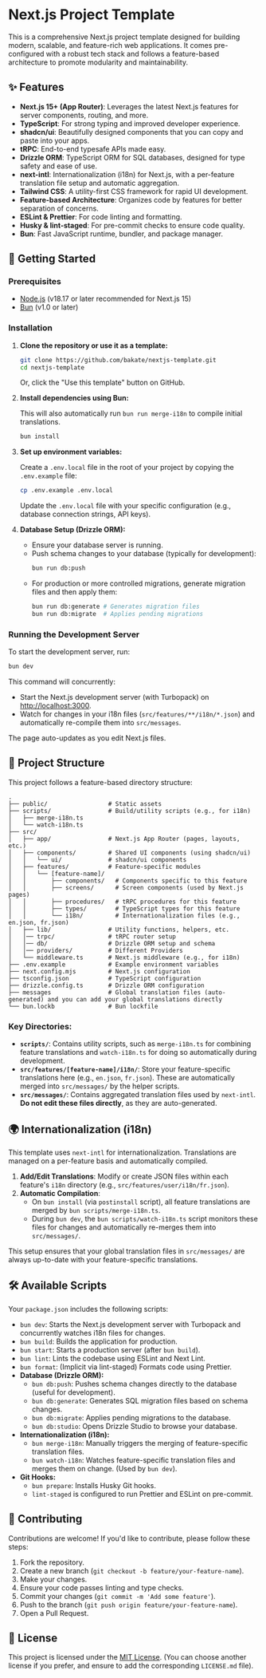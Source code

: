 # Next.js Project Template

This is a comprehensive Next.js project template designed for building modern, scalable, and feature-rich web applications. It comes pre-configured with a robust tech stack and follows a feature-based architecture to promote modularity and maintainability.

## ✨ Features

- **Next.js 15+ (App Router)**: Leverages the latest Next.js features for server components, routing, and more.
- **TypeScript**: For strong typing and improved developer experience.
- **shadcn/ui**: Beautifully designed components that you can copy and paste into your apps.
- **tRPC**: End-to-end typesafe APIs made easy.
- **Drizzle ORM**: TypeScript ORM for SQL databases, designed for type safety and ease of use.
- **next-intl**: Internationalization (i18n) for Next.js, with a per-feature translation file setup and automatic aggregation.
- **Tailwind CSS**: A utility-first CSS framework for rapid UI development.
- **Feature-based Architecture**: Organizes code by features for better separation of concerns.
- **ESLint & Prettier**: For code linting and formatting.
- **Husky & lint-staged**: For pre-commit checks to ensure code quality.
- **Bun**: Fast JavaScript runtime, bundler, and package manager.

## 🚀 Getting Started

### Prerequisites

- [Node.js](https://nodejs.org/) (v18.17 or later recommended for Next.js 15)
- [Bun](https://bun.sh/) (v1.0 or later)

### Installation

1.  **Clone the repository or use it as a template:**

    ```bash
    git clone https://github.com/bakate/nextjs-template.git
    cd nextjs-template
    ```

    Or, click the "Use this template" button on GitHub.

2.  **Install dependencies using Bun:**

    This will also automatically run `bun run merge-i18n` to compile initial translations.

    ```bash
    bun install
    ```

3.  **Set up environment variables:**

    Create a `.env.local` file in the root of your project by copying the `.env.example` file:

    ```bash
    cp .env.example .env.local
    ```

    Update the `.env.local` file with your specific configuration (e.g., database connection strings, API keys).

4.  **Database Setup (Drizzle ORM):**

    - Ensure your database server is running.
    - Push schema changes to your database (typically for development):
      ```bash
      bun run db:push
      ```
    - For production or more controlled migrations, generate migration files and then apply them:
      ```bash
      bun run db:generate # Generates migration files
      bun run db:migrate  # Applies pending migrations
      ```

### Running the Development Server

To start the development server, run:

```bash
bun dev
```

This command will concurrently:

- Start the Next.js development server (with Turbopack) on [http://localhost:3000](http://localhost:3000).
- Watch for changes in your i18n files (`src/features/**/i18n/*.json`) and automatically re-compile them into `src/messages`.

The page auto-updates as you edit Next.js files.

## 📁 Project Structure

This project follows a feature-based directory structure:

```
.
├── public/                 # Static assets
├── scripts/                # Build/utility scripts (e.g., for i18n)
│   ├── merge-i18n.ts
│   └── watch-i18n.ts
├── src/
│   ├── app/                # Next.js App Router (pages, layouts, etc.)
│   ├── components/         # Shared UI components (using shadcn/ui)
│   │   └── ui/             # shadcn/ui components
│   ├── features/           # Feature-specific modules
│   │   └── [feature-name]/
│   │       ├── components/   # Components specific to this feature
│   │       ├── screens/      # Screen components (used by Next.js pages)
│   │       ├── procedures/   # tRPC procedures for this feature
│   │       ├── types/        # TypeScript types for this feature
│   │       └── i18n/         # Internationalization files (e.g., en.json, fr.json)
│   ├── lib/                # Utility functions, helpers, etc.
│   │── trpc/               # tRPC router setup
│   │── db/                 # Drizzle ORM setup and schema
│   │── providers/          # Different Providers
│   └── middleware.ts       # Next.js middleware (e.g., for i18n)
├── .env.example            # Example environment variables
├── next.config.mjs         # Next.js configuration
├── tsconfig.json           # TypeScript configuration
├── drizzle.config.ts       # Drizzle ORM configuration
├── messages                # Global translation files (auto-generated) and you can add your global translations directly
└── bun.lockb               # Bun lockfile
```

### Key Directories:

- **`scripts/`**: Contains utility scripts, such as `merge-i18n.ts` for combining feature translations and `watch-i18n.ts` for doing so automatically during development.
- **`src/features/[feature-name]/i18n/`**: Store your feature-specific translations here (e.g., `en.json`, `fr.json`). These are automatically merged into `src/messages/` by the helper scripts.
- **`src/messages/`**: Contains aggregated translation files used by `next-intl`. **Do not edit these files directly**, as they are auto-generated.

## 🌍 Internationalization (i18n)

This template uses `next-intl` for internationalization. Translations are managed on a per-feature basis and automatically compiled.

1.  **Add/Edit Translations**: Modify or create JSON files within each feature's `i18n` directory (e.g., `src/features/user/i18n/fr.json`).
2.  **Automatic Compilation**:
    - On `bun install` (via `postinstall` script), all feature translations are merged by `bun scripts/merge-i18n.ts`.
    - During `bun dev`, the `bun scripts/watch-i18n.ts` script monitors these files for changes and automatically re-merges them into `src/messages/`.

This setup ensures that your global translation files in `src/messages/` are always up-to-date with your feature-specific translations.

## 🛠️ Available Scripts

Your `package.json` includes the following scripts:

- `bun dev`: Starts the Next.js development server with Turbopack and concurrently watches i18n files for changes.
- `bun build`: Builds the application for production.
- `bun start`: Starts a production server (after `bun build`).
- `bun lint`: Lints the codebase using ESLint and Next Lint.
- `bun format`: (Implicit via lint-staged) Formats code using Prettier.
- **Database (Drizzle ORM):**
  - `bun db:push`: Pushes schema changes directly to the database (useful for development).
  - `bun db:generate`: Generates SQL migration files based on schema changes.
  - `bun db:migrate`: Applies pending migrations to the database.
  - `bun db:studio`: Opens Drizzle Studio to browse your database.
- **Internationalization (i18n):**
  - `bun merge-i18n`: Manually triggers the merging of feature-specific translation files.
  - `bun watch-i18n`: Watches feature-specific translation files and merges them on change. (Used by `bun dev`).
- **Git Hooks:**
  - `bun prepare`: Installs Husky Git hooks.
  - `lint-staged` is configured to run Prettier and ESLint on pre-commit.

## 🤝 Contributing

Contributions are welcome! If you'd like to contribute, please follow these steps:

1. Fork the repository.
2. Create a new branch (`git checkout -b feature/your-feature-name`).
3. Make your changes.
4. Ensure your code passes linting and type checks.
5. Commit your changes (`git commit -m 'Add some feature'`).
6. Push to the branch (`git push origin feature/your-feature-name`).
7. Open a Pull Request.

## 📄 License

This project is licensed under the [MIT License](LICENSE.md). (You can choose another license if you prefer, and ensure to add the corresponding `LICENSE.md` file).
